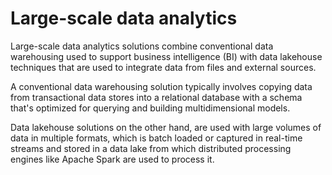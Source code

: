 # Large-scale data analytics

Large-scale data analytics solutions combine conventional data warehousing used to support business intelligence (BI) with data lakehouse techniques that are used to integrate data from files and external sources. 

A conventional data warehousing solution typically involves copying data from transactional data stores into a relational database with a schema that's optimized for querying and building multidimensional models. 

Data lakehouse solutions on the other hand, are used with large volumes of data in multiple formats, which is batch loaded or captured in real-time streams and stored in a data lake from which distributed processing engines like Apache Spark are used to process it.